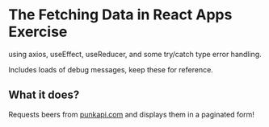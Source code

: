 # The Fetching Data in React Apps Exercise

using axios, useEffect, useReducer, and some try/catch type error handling.

Includes loads of debug messages, keep these for reference.

## What it does?

Requests beers from [punkapi.com](https://punkapi.com) and displays them in a paginated form!